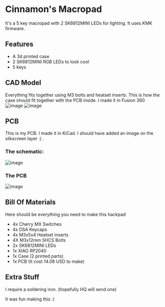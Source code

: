 # Cinnamon's Macropad
It's a 5 key macropad with 2 SK6812MINI LEDs for lighting. It uses KMK firmware.
## Features
- A 3d printed case
- 2 SK6812MINI RGB LEDs to look cool
- 5 keys
## CAD Model
Everything fits together using M3 bolts and heatset inserts. This is how the case should fit together with the PCB inside. I made it in Fusion 360
![image](https://github.com/user-attachments/assets/f036244f-73d2-44aa-9fbe-0f5507143bb8)
![image](https://github.com/user-attachments/assets/1dedf8ed-c485-4a59-b450-0de95276f334)


## PCB
This is my PCB. I made it in KiCad. I should have added an image on the silkscreen layer :( .
### The schematic:
![image](https://github.com/user-attachments/assets/aeaa3f57-7d62-4fb3-a1d3-b5c3df031943)





### The PCB
![image](https://github.com/user-attachments/assets/9f756a39-7a80-4e9a-8c35-cbf65cbb736e)



## Bill Of Materials

Here should be everything you need to make this hackpad

- 4x Cherry MX Switches
- 4x DSA Keycaps
- 4x M3x5x4 Heatset inserts
- 4X M3x12mm SHCS Bolts
- 2x SK6812MINI LEDs
- 1x XIAO RP2040
- 1x Case (2 printed parts)
- 1x PCB (It cost 14.08 USD to make)

## Extra Stuff
I require a soldering iron. (hopefully HQ will send one)

It was fun making this :)
